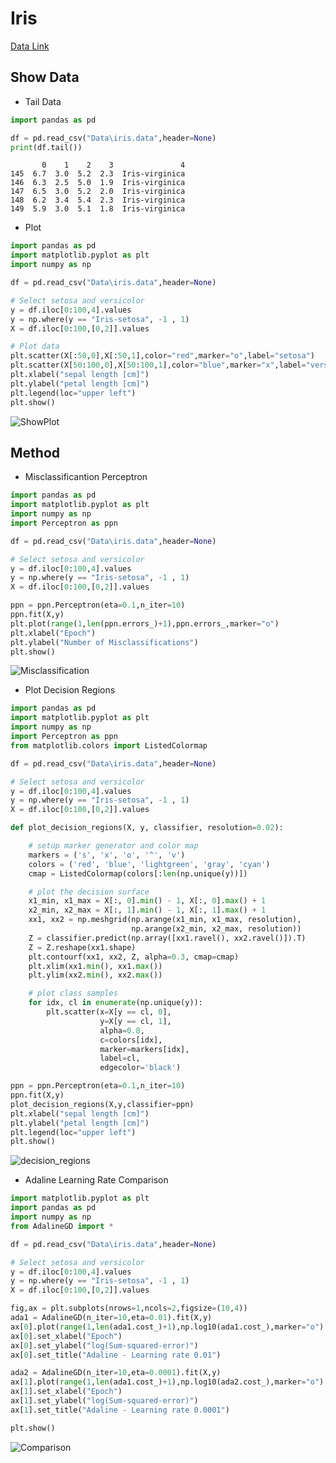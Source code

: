 # Iris
[Data Link](Data/iris.data)
## Show Data
* Tail Data
```python
import pandas as pd

df = pd.read_csv("Data\iris.data",header=None)
print(df.tail())
```
```shell
       0    1    2    3               4
145  6.7  3.0  5.2  2.3  Iris-virginica
146  6.3  2.5  5.0  1.9  Iris-virginica
147  6.5  3.0  5.2  2.0  Iris-virginica
148  6.2  3.4  5.4  2.3  Iris-virginica
149  5.9  3.0  5.1  1.8  Iris-virginica
```

* Plot
```python
import pandas as pd
import matplotlib.pyplot as plt
import numpy as np

df = pd.read_csv("Data\iris.data",header=None)

# Select setosa and versicolor
y = df.iloc[0:100,4].values
y = np.where(y == "Iris-setosa", -1 , 1)
X = df.iloc[0:100,[0,2]].values

# Plot data
plt.scatter(X[:50,0],X[:50,1],color="red",marker="o",label="setosa")
plt.scatter(X[50:100,0],X[50:100,1],color="blue",marker="x",label="versicolor")
plt.xlabel("sepal length [cm]")
plt.ylabel("petal length [cm]")
plt.legend(loc="upper left")
plt.show()
```
![ShowPlot](https://github.com/Offliners/Machine-Learning/blob/master/ML/Perceptron/Iris/showplot.png)

## Method
* Misclassificantion Perceptron
```python
import pandas as pd
import matplotlib.pyplot as plt
import numpy as np
import Perceptron as ppn

df = pd.read_csv("Data\iris.data",header=None)

# Select setosa and versicolor
y = df.iloc[0:100,4].values
y = np.where(y == "Iris-setosa", -1 , 1)
X = df.iloc[0:100,[0,2]].values

ppn = ppn.Perceptron(eta=0.1,n_iter=10)
ppn.fit(X,y)
plt.plot(range(1,len(ppn.errors_)+1),ppn.errors_,marker="o")
plt.xlabel("Epoch")
plt.ylabel("Number of Misclassifications")
plt.show()
```
![Misclassification](https://github.com/Offliners/Machine-Learning/blob/master/ML/Perceptron/Iris/misclassification.png)

* Plot Decision Regions
```python
import pandas as pd
import matplotlib.pyplot as plt
import numpy as np
import Perceptron as ppn
from matplotlib.colors import ListedColormap

df = pd.read_csv("Data\iris.data",header=None)

# Select setosa and versicolor
y = df.iloc[0:100,4].values
y = np.where(y == "Iris-setosa", -1 , 1)
X = df.iloc[0:100,[0,2]].values

def plot_decision_regions(X, y, classifier, resolution=0.02):

    # setup marker generator and color map
    markers = ('s', 'x', 'o', '^', 'v')
    colors = ('red', 'blue', 'lightgreen', 'gray', 'cyan')
    cmap = ListedColormap(colors[:len(np.unique(y))])

    # plot the decision surface
    x1_min, x1_max = X[:, 0].min() - 1, X[:, 0].max() + 1
    x2_min, x2_max = X[:, 1].min() - 1, X[:, 1].max() + 1
    xx1, xx2 = np.meshgrid(np.arange(x1_min, x1_max, resolution),
                           np.arange(x2_min, x2_max, resolution))
    Z = classifier.predict(np.array([xx1.ravel(), xx2.ravel()]).T)
    Z = Z.reshape(xx1.shape)
    plt.contourf(xx1, xx2, Z, alpha=0.3, cmap=cmap)
    plt.xlim(xx1.min(), xx1.max())
    plt.ylim(xx2.min(), xx2.max())

    # plot class samples
    for idx, cl in enumerate(np.unique(y)):
        plt.scatter(x=X[y == cl, 0], 
                    y=X[y == cl, 1],
                    alpha=0.8, 
                    c=colors[idx],
                    marker=markers[idx], 
                    label=cl, 
                    edgecolor='black')

ppn = ppn.Perceptron(eta=0.1,n_iter=10)
ppn.fit(X,y)
plot_decision_regions(X,y,classifier=ppn)
plt.xlabel("sepal length [cm]")
plt.ylabel("petal length [cm]")
plt.legend(loc="upper left")
plt.show()
```
![decision_regions](https://github.com/Offliners/Machine-Learning/blob/master/ML/Perceptron/Iris/classifier.png)

* Adaline Learning Rate Comparison
```python
import matplotlib.pyplot as plt
import pandas as pd
import numpy as np
from AdalineGD import *

df = pd.read_csv("Data\iris.data",header=None)

# Select setosa and versicolor
y = df.iloc[0:100,4].values
y = np.where(y == "Iris-setosa", -1 , 1)
X = df.iloc[0:100,[0,2]].values

fig,ax = plt.subplots(nrows=1,ncols=2,figsize=(10,4))
ada1 = AdalineGD(n_iter=10,eta=0.01).fit(X,y)
ax[0].plot(range(1,len(ada1.cost_)+1),np.log10(ada1.cost_),marker="o")
ax[0].set_xlabel("Epoch")
ax[0].set_ylabel("log(Sum-squared-error)")
ax[0].set_title("Adaline - Learning rate 0.01")

ada2 = AdalineGD(n_iter=10,eta=0.0001).fit(X,y)
ax[1].plot(range(1,len(ada1.cost_)+1),np.log10(ada2.cost_),marker="o")
ax[1].set_xlabel("Epoch")
ax[1].set_ylabel("log(Sum-squared-error)")
ax[1].set_title("Adaline - Learning rate 0.0001")

plt.show()
```
![Comparison](https://github.com/Offliners/Machine-Learning/blob/master/ML/Perceptron/Iris/Comparison.png)
